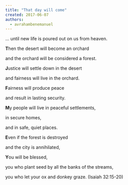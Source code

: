```yaml
---
title: "That day will come"
created: 2017-06-07
authors: 
  - avrahambenemanuel
---
```


… until new life is poured out on us from heaven.

**T**hen the desert will become an orchard

and the orchard will be considered a forest.

**J**ustice will settle down in the desert

and fairness will live in the orchard.

**F**airness will produce peace

and result in lasting security.

**M**y people will live in peaceful settlements,

in secure homes,

and in safe, quiet places.

**E**ven if the forest is destroyed

and the city is annihilated,

**Y**ou will be blessed,

you who plant seed by all the banks of the streams,

you who let your ox and donkey graze. (Isaiah 32:15-20)

